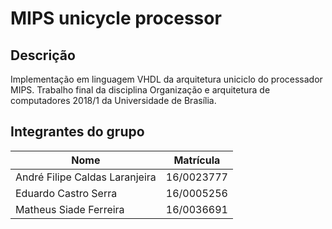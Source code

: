 # MIPS unicycle processor

## Descrição

Implementação em linguagem VHDL da arquitetura uniciclo do processador MIPS. 
Trabalho final da disciplina Organização e arquitetura de computadores 2018/1
da Universidade de Brasília.

## Integrantes do grupo

Nome                           | Matrícula
------------------------------ | ----------
André Filipe Caldas Laranjeira | 16/0023777
Eduardo Castro Serra           | 16/0005256
Matheus Siade Ferreira         | 16/0036691 
